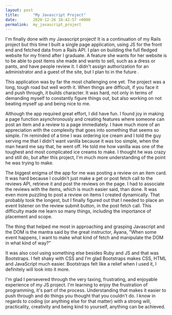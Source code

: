 ```yaml
---
layout: post
title:      "My Javascript Project"
date:       2020-12-26 18:42:57 +0000
permalink:  my_javascript_project
---
```



I'm finally done with my Javascript project! It is a continuation of my Rails project but this time I built a single page application, using JS for the front end and fetched data from a Rails API. I plan on building the full fledged website for my friend after I graduate. A feature she wants for her website is to be able to post items she made and wants to sell, such as a dress or pants, and have people review it. I didn't assign authorization for an administrator and a guest of the site, but I plan to in the future . 

This application was by far the most challenging one yet. The project was a long, tough road but well worth it. When things are difficult, if you face it and push through, it builds character. It was hard, not only in terms of demanding myself to constantly figure things out, but also working on not beating myself up and being nice to me.

Although the app required great effort, I did have fun. I found joy in making a page function asynchronously and creating features where someone can post an item and a review to a page immediately.  I have much more of an appreciation with the complexity that goes into something that seems so simple. I'm reminded of a time I was ordering ice cream and I told the guy serving me that I didn't want vanilla because it was too simple, when the man heard me say that, he went off. He told me how vanilla was one of the toughest and most complicated ice creams to make. I thought he was crazy and still do, but after this project, I'm much more understanding of the point he was trying to make.

The biggest enigma of the app for me was posting a review on an item card. It was hard because I couldn't just make a get or post fetch call to the reviews API, retrieve it and post the reviews on the page. I had to associate the reviews with the items, which is much easier said, than done. It was even more puzzling to post a review on items I created dynamically. That probably took the longest, but I finally figured out that I needed to place an event listener on the review submit button, in the post fetch call. This difficulty made me learn so many things, including the importance of placement and scope.

The thing that helped me most in approaching and grasping Javascript and the DOM is the mantra said by the great instructor, Ayana, "When some event happens, I want to make what kind of fetch and manipulate the DOM in what kind of way?"

It was also cool using something else besides Ruby and JS and that was Bootstraps. I felt shaky with CSS and I’m glad Bootstraps makes CSS, HTML and JavaScript much easier. Bootstraps felt like a relief when I used it, I definitely will look into it more.

I'm glad I persevered through the very taxing, frustrating, and enjoyable experience of my JS project. I'm learning to enjoy the frustration of programming, it's part of the process. Understanding that makes it easier to push through and do things you thought that you couldn't do. I know in regards to coding (or anything else for that matter) with a strong will, practicality, creativity and being kind to yourself, anything can be achieved.

